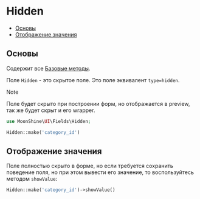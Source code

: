 # Hidden

- [Основы](#basics)
- [Отображение значения](#show-value)

<a name="basics"></a>
## Основы

Содержит все [Базовые методы](#/docs/{{version}}/fields/basic-methods.md).

Поле `Hidden` - это скрытое поле. Это поле эквивалент `type=hidden`.

> [!NOTE]
> Поле будет скрыто при построении форм, но отображается в preview, так же будет скрыт и его wrapper.

```php
use MoonShine\UI\Fields\Hidden;

Hidden::make('category_id')
```

<a name="show-value"></a>
## Отображение значения

Поле полностью скрыто в форме, но если требуется сохранить поведение поля, но при этом вывести его значение, то воспользуйтесь методом `showValue`:

```php
Hidden::make('category_id')->showValue()
```